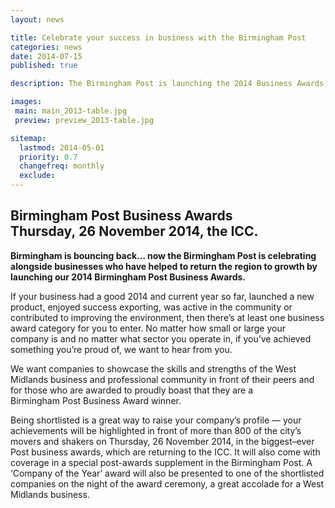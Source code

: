 ```yaml
---
layout: news

title: Celebrate your success in business with the Birmingham Post
categories: news
date: 2014-07-15
published: true

description: The Birmingham Post is launching the 2014 Business Awards.

images:
 main: main_2013-table.jpg
 preview: preview_2013-table.jpg

sitemap:
  lastmod: 2014-05-01
  priority: 0.7
  changefreq: monthly
  exclude:
---
```


## Birmingham Post Business Awards Thursday,&nbsp;26&nbsp;November&nbsp;2014, the&nbsp;ICC.

**Birmingham is bouncing back&hellip; now the Birmingham&nbsp;Post is celebrating alongside businesses who have helped to return the region to growth by launching our 2014 Birmingham&nbsp;Post Business&nbsp;Awards.**

If your business had a good 2014 and current year so far, launched a new product, enjoyed success exporting, was active in the community or contributed to improving the environment, then there&rsquo;s at least one business award category for you to enter. No matter how small or large your company is and no matter what sector you operate in, if you&rsquo;ve achieved something you&rsquo;re proud of, we want to hear from you.

We want companies to showcase the skills and strengths of the West Midlands business and professional community in front of their peers and for those who are awarded to proudly boast that they are a Birmingham&nbsp;Post Business&nbsp;Award winner.

Being shortlisted is a great way to raise your company&rsquo;s profile&nbsp;&mdash;&nbsp;your achievements will be highlighted in front of more than 800 of the city&rsquo;s movers and shakers on Thursday,&nbsp;26&nbsp;November&nbsp;2014, in the biggest&ndash;ever Post business awards, which are returning to the ICC.
It will also come with coverage in a special post-awards supplement in the Birmingham&nbsp;Post. A &lsquo;Company of the Year&rsquo; award will also be presented to one of the shortlisted companies on the night of the award ceremony, a great accolade for a West Midlands business.
